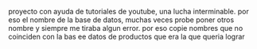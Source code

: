 proyecto con ayuda de tutoriales de youtube, una lucha interminable. por eso el nombre de la base de datos, muchas veces probe poner otros nombre y siempre me tiraba algun error. por eso copie nombres que no coinciden con la bas ee datos de productos que era la que queria lograr